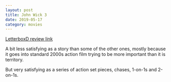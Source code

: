 ```yaml
---
layout: post
title: John Wick 3
date: 2019-05-17
category: movies
---
```

 
[LetterboxD review link](https://letterboxd.com/samarthbhaskar/film/john-wick-chapter-3-parabellum/)

A bit less satisfying as a story than some of the other ones, mostly because it goes into standard 2000s action film trying to be more important than it is territory. 

But very satisfying as a series of action set pieces, chases, 1-on-1s and 2-on-1s. 